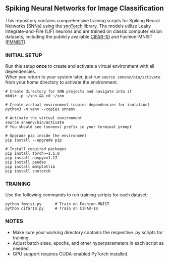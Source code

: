 ## Spiking Neural Networks for Image Classification
This repository contains comprehensive training scripts for Spiking Neural Networks (SNNs) using the [snnTorch](https://github.com/jessemelpolio/snntorch) library. The models utilize Leaky Integrate-and-Fire (LIF) neurons and are trained on classic computer vision datasets, including the publicly available [CIFAR-10](https://www.kaggle.com/c/cifar-10) and Fashion-MNIST ([FMNIST](https://www.kaggle.com/datasets/zalando-research/fashionmnist)).

### INITIAL SETUP
Run this setup **once** to create and activate a virtual environment with all dependencies.  
When you return to your system later, just run `source snnenv/bin/activate` from your home directory to activate the environment.
```
# Create directory for SNN projects and navigate into it
mkdir -p ~/snn && cd ~/snn

# Create virtual environment (copies dependencies for isolation)
python3 -m venv --copies snnenv

# Activate the virtual environment
source snnenv/bin/activate
# You should see (snnenv) prefix in your terminal prompt

# Upgrade pip inside the environment
pip install --upgrade pip

# Install required packages
pip install torch>=1.1.0
pip install numpy>=1.17
pip install pandas
pip install matplotlib
pip install snntorch
```
### TRAINING
Use the following commands to run training scripts for each dataset:
```
python fmnist.py      # Train on Fashion-MNIST
python cifar10.py     # Train on CIFAR-10
```

### NOTES
* Make sure your working directory contains the respective .py scripts for training.
* Adjust batch sizes, epochs, and other hyperparameters in each script as needed.
* GPU support requires CUDA-enabled PyTorch installed.
